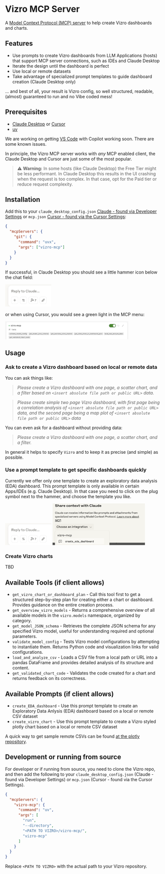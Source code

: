 # Vizro MCP Server

A [Model Context Protocol (MCP) server](https://modelcontextprotocol.io/) to help create Vizro dashboards and charts.

## Features

- Use prompts to create Vizro dashboards from LLM Applications (hosts) that support MCP server connections, such as IDEs and Claude Desktop
- Iterate the design until the dashboard is perfect
- Use local or remote datasets
- Take advantage of specialized prompt templates to guide dashboard creation (Claude Desktop only)

... and best of all, your result is Vizro config, so well structured, readable, (almost) guaranteed to run and no Vibe coded mess!

## Prerequisites

- [Claude Desktop](https://claude.ai/download) or [Cursor](https://www.cursor.com/downloads)
- [uv](https://docs.astral.sh/uv/getting-started/installation/)

We are working on getting [VS Code](https://code.visualstudio.com/) with Copilot working soon. There are some known issues.

In principle, the Vizro MCP server works with _any_ MCP enabled client, the Claude Desktop and Cursor are just some of the most popular.



> ⚠️ **Warning:** In some hosts (like Claude Desktop) the Free Tier might be less performant. In Claude Desktop this results in the UI crashing when the request is too complex. In that case, opt for the Paid tier or reduce request complexity.



## Installation

Add this to your `claude_desktop_config.json` [Claude - found via Developer Settings](https://modelcontextprotocol.io/quickstart/user#2-add-the-filesystem-mcp-server) or `mcp.json` [Cursor - found via the Cursor Settings](https://docs.cursor.com/context/model-context-protocol#configuration-locations):  


```json
{  
  "mcpServers": {  
    "git": {  
      "command": "uvx",  
      "args": ["vizro-mcp"]  
    }  
  }  
} 
```

If successful, in Claude Desktop you should see a little hammer icon below the chat field:

<img src="assets/claud_hammer.png" alt="Claude Desktop MCP Server Icon" width="150"/>

or when using Cursor, you would see a green light in the MCP menu:

<img src="assets/cursor_working.png" alt="Claude Desktop MCP Server Icon" width="400"/>

## Usage

### Ask to create a Vizro dashboard based on local or remote data

You can ask things like:

> _Please create a Vizro dashboard with one page, a scatter chart, and a filter based on `<insert absolute file path or public URL>` data._

> _Please create simple two page Vizro dashboard, with first page being a correlation analysis of `<insert absolute file path or public URL>` data, and the second page being a map plot of `<insert absolute file path or public URL>` data_

You can even ask for a dashboard without providing data:

> _Please create a Vizro dashboard with one page, a scatter chart, and a filter._

In general it helps to specify `Vizro` and to keep it as precise (and simple) as possible.

### Use a prompt template to get specific dashboards quickly

Currently we offer only one template to create an exploratory data analysis (EDA) dashboard. This prompt template is only available in certain Apps/IDEs (e.g. Claude Desktop). In that case you need to click on the plug symbol next to the hammer, and choose the template you like.

<img src="assets/claud_hammer.png" alt="Claude Desktop MCP Server Icon" width="150"/>
<img src="assets/claude_prompt_template.png" alt="Claude Desktop MCP Server Icon" width="300"/>

### Create Vizro charts

TBD

## Available Tools (if client allows)

- `get_vizro_chart_or_dashboard_plan` - Call this tool first to get a structured step-by-step plan for creating either a chart or dashboard. Provides guidance on the entire creation process.
- `get_overview_vizro_models` - Returns a comprehensive overview of all available models in the `vizro.models` namespace, organized by category.
- `get_model_JSON_schema` - Retrieves the complete JSON schema for any specified Vizro model, useful for understanding required and optional parameters.
- `validate_model_config` - Tests Vizro model configurations by attempting to instantiate them. Returns Python code and visualization links for valid configurations.
- `load_and_analyze_csv` - Loads a CSV file from a local path or URL into a pandas DataFrame and provides detailed analysis of its structure and content.
- `get_validated_chart_code` - Validates the code created for a chart and returns feedback on its correctness.

## Available Prompts (if client allows)

- `create_EDA_dashboard` - Use this prompt template to create an Exploratory Data Anlysis (EDA) dashboard based on a local or remote CSV dataset
- `create_vizro_chart` - Use this prompt template to create a Vizro styled plotly chart based on a local or remote CSV dataset

A quick way to get sample remote CSVs can be found [at the plotly repository](https://github.com/plotly/datasets/tree/master).



## Development or running from source

For developer or if running from source, you need to clone the Vizro repo, and then add the following to your `claude_desktop_config.json` (Claude - found via Developer Settings) or `mcp.json` (Cursor - found via the Cursor Settings).

```json
{
  "mcpServers": {
    "vizro-mcp": {
      "command": "uv",
      "args": [
        "run",
        "--directory",
        "<PATH TO VIZRO>/vizro-mcp/",
        "vizro-mcp"
      ]
    }
  }
}
```

Replace `<PATH TO VIZRO>` with the actual path to your Vizro repository.



